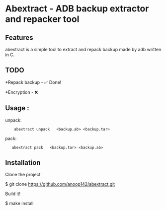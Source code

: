 # Abextract - ADB backup extractor and repacker tool

## Features
abextract is a simple tool to extract and repack backup made by  adb written in C.


## TODO
*Repack backup - ✅ Done! 

*Encryption - ❌

## Usage :
unpack:
        
        abextract unpack   <backup.ab> <backup.tar>

pack:

       abextract pack   <backup.tar> <backup.ab>


## Installation
Clone the project

$ git clone https://github.com/anoop142/abextract.git

Build it!

$ make install
